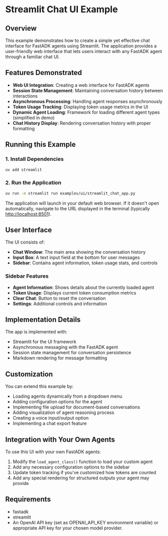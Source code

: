 # Streamlit Chat UI Example

## Overview

This example demonstrates how to create a simple yet effective chat interface for FastADK agents using Streamlit. The application provides a user-friendly web interface that lets users interact with any FastADK agent through a familiar chat UI.

## Features Demonstrated

- **Web UI Integration**: Creating a web interface for FastADK agents
- **Session State Management**: Maintaining conversation history between interactions
- **Asynchronous Processing**: Handling agent responses asynchronously
- **Token Usage Tracking**: Displaying token usage metrics in the UI
- **Dynamic Agent Loading**: Framework for loading different agent types (simplified in demo)
- **Chat History Display**: Rendering conversation history with proper formatting

## Running this Example

### 1. Install Dependencies

```bash
uv add streamlit
```

### 2. Run the Application

```bash
uv run -m streamlit run examples/ui/streamlit_chat_app.py
```

The application will launch in your default web browser. If it doesn't open automatically, navigate to the URL displayed in the terminal (typically <http://localhost:8501>).

## User Interface

The UI consists of:

- **Chat Window**: The main area showing the conversation history
- **Input Box**: A text input field at the bottom for user messages
- **Sidebar**: Contains agent information, token usage stats, and controls

### Sidebar Features

- **Agent Information**: Shows details about the currently loaded agent
- **Token Usage**: Displays current token consumption metrics
- **Clear Chat**: Button to reset the conversation
- **Settings**: Additional controls and information

## Implementation Details

The app is implemented with:

- Streamlit for the UI framework
- Asynchronous messaging with the FastADK agent
- Session state management for conversation persistence
- Markdown rendering for message formatting

## Customization

You can extend this example by:

- Loading agents dynamically from a dropdown menu
- Adding configuration options for the agent
- Implementing file upload for document-based conversations
- Adding visualization of agent reasoning process
- Creating a voice input/output option
- Implementing a chat export feature

## Integration with Your Own Agents

To use this UI with your own FastADK agents:

1. Modify the `load_agent_class()` function to load your custom agent
2. Add any necessary configuration options to the sidebar
3. Update token tracking if you've customized how tokens are counted
4. Add any special rendering for structured outputs your agent may provide

## Requirements

- fastadk
- streamlit
- An OpenAI API key (set as OPENAI_API_KEY environment variable) or appropriate API key for your chosen model provider.
